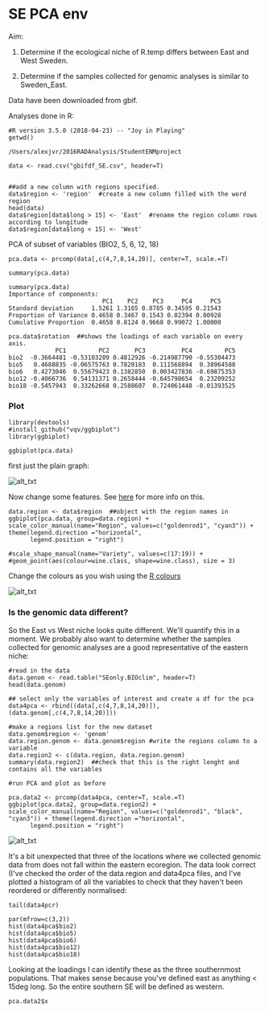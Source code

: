 # SE PCA env

Aim: 

1. Determine if the ecological niche of R.temp differs between East and West Sweden. 

2. Determine if the samples collected for genomic analyses is similar to Sweden_East. 


Data have been downloaded from gbif. 

Analyses done in R: 

```
#R version 3.5.0 (2018-04-23) -- "Joy in Playing"
getwd()

/Users/alexjvr/2016RADAnalysis/StudentENMproject

data <- read.csv("gbifdf_SE.csv", header=T)


##add a new column with regions specified. 
data$region <- 'region'  #create a new column filled with the word region
head(data)
data$region[data$long > 15] <- 'East'  #rename the region column rows according to longitude
data$region[data$long < 15] <- 'West'
```



PCA of subset of variables (BIO2, 5, 6, 12, 18)
```
pca.data <- prcomp(data[,c(4,7,8,14,20)], center=T, scale.=T)

summary(pca.data)

summary(pca.data)
Importance of components:
                          PC1    PC2    PC3     PC4     PC5
Standard deviation     1.5261 1.3165 0.8785 0.34595 0.21543
Proportion of Variance 0.4658 0.3467 0.1543 0.02394 0.00928
Cumulative Proportion  0.4658 0.8124 0.9668 0.99072 1.00000

pca.data$rotation  ##shows the loadings of each variable on every axis.
             PC1         PC2       PC3          PC4         PC5
bio2  -0.3664481 -0.53103209 0.4812926 -0.214987790 -0.55304473
bio5   0.4688835 -0.06575763 0.7820183  0.111568894  0.38964588
bio6   0.4273046  0.55679423 0.1382850  0.003427836 -0.69875353
bio12 -0.4066736  0.54131371 0.2658444 -0.645798654  0.23209252
bio18 -0.5457943  0.33262668 0.2588607  0.724061448 -0.01393525
```



### Plot

```
library(devtools)
#install_github("vqv/ggbiplot")
library(ggbiplot)

ggbiplot(pca.data)
```

first just the plain graph: 

![alt_txt][Fig1]

[Fig1]:https://user-images.githubusercontent.com/12142475/49028289-f2c3ab00-f199-11e8-8e27-a08e432ed68c.png



Now change some features. See [here](https://stackoverflow.com/questions/40287943/ggbiplot-change-the-group-color-and-marker) for more info on this. 
```
data.region <- data$region  ##object with the region names in
ggbiplot(pca.data, group=data.region) + scale_color_manual(name="Region", values=c("goldenrod1", "cyan3")) + theme(legend.direction ="horizontal", 
      legend.position = "right")

#scale_shape_manual(name="Variety", values=c(17:19)) +
#geom_point(aes(colour=wine.class, shape=wine.class), size = 3)
```

Change the colours as you wish using the [R colours](http://www.stat.columbia.edu/~tzheng/files/Rcolor.pdf)

![alt_txt][Fig2]

[Fig2]:https://user-images.githubusercontent.com/12142475/49029688-1f2cf680-f19d-11e8-9c79-e1e4f8eb754b.png



### Is the genomic data different? 

So the East vs West niche looks quite different. We'll quantify this in a moment. We probably also want to determine whether the samples collected for genomic analyses are a good representative of the eastern niche:

```
#read in the data
data.genom <- read.table("SEonly.BIOclim", header=T) 
head(data.genom)

## select only the variables of interest and create a df for the pca
data4pca <- rbind((data[,c(4,7,8,14,20)]),(data.genom[,c(4,7,8,14,20)])) 

#make a regions list for the new dataset
data.genom$region <- 'genom'  
data.region.genom <- data.genom$region #write the regions column to a variable 
data.region2 <- c(data.region, data.region.genom)  
summary(data.region2)  ##check that this is the right lenght and contains all the variables

#run PCA and plot as before

pca.data2 <- prcomp(data4pca, center=T, scale.=T)
ggbiplot(pca.data2, group=data.region2) + scale_color_manual(name="Region", values=c("goldenrod1", "black", "cyan3")) + theme(legend.direction ="horizontal", 
      legend.position = "right")
```


![alt_txt][Fig3]

[Fig3]:https://user-images.githubusercontent.com/12142475/49031456-e2173300-f1a1-11e8-9596-21959cf945c8.png


It's a bit unexpected that three of the locations where we collected genomic data from does not fall within the eastern ecoregion. The data look correct (I've checked the order of the data.region and data4pca files, and I've plotted a histogram of all the variables to check that they haven't been reordered or differently normalised: 
```
tail(data4pcr)

par(mfrow=c(3,2))
hist(data4pca$bio2)
hist(data4pca$bio5)
hist(data4pca$bio6)
hist(data4pca$bio12)
hist(data4pca$bio18)
```

Looking at the loadings I can identify these as the three southernmost populations. That makes sense because you've defined east as anything < 15deg long. So the entire southern SE will be defined as western. 

```
pca.data2$x

```




